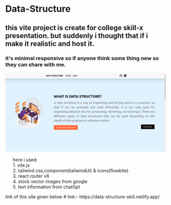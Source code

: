<h1> Data-Structure </h1>

<h2>this vite project is create for college skill-x presentation. but suddenly i thought that if i make it realistic and host it.</h2>
<h3> it's minimal responsive so if anyone think some thing new so they can share with me.</h3>
<img src='datastruc.png' />
<ul type='none'>here i used:
  <li>1. vite.js</li>
  <li>2. tailwind css,component(tailwindUi) & icons(flowbite)</li>
  <li>3. react router v6</li>
  <li>4. stock vector images from google</li>
  <li>5. text information from chatGpt</li>
</ul>
link of this site given below
# link:- https://data-structure-skill.netlify.app/
